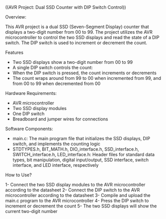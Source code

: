 ((AVR Project: Dual SSD Counter with DIP Switch Control))

Overview:

This AVR project is a dual SSD (Seven-Segment Display) counter that displays a two-digit number from 00 to 99. The project utilizes the AVR microcontroller to control the two SSD displays and read the state of a DIP switch. The DIP switch is used to increment or decrement the count.

Features

- Two SSD displays show a two-digit number from 00 to 99
- A single DIP switch controls the count:
- When the DIP switch is pressed, the count increments or decrements
- The count wraps around from 99 to 00 when incremented from 99, and from 00 to 99 when decremented from 00

Hardware Requirements:

- AVR microcontroller
- Two SSD display modules
- One DIP switch
- Breadboard and jumper wires for connections

Software Components:

- main.c: The main program file that initializes the SSD displays, DIP switch, and implements the counting logic
- STDTYPES.h, BIT_MATH.h, DIO_interface.h, SSD_interface.h, SWITCH_interface.h, LED_interface.h: Header files for standard data types, bit manipulation, digital input/output, SSD interface, switch interface, and LED interface, respectively

How to Use?

1- Connect the two SSD display modules to the AVR microcontroller according to the datasheet
2- Connect the DIP switch to the AVR microcontroller according to the datasheet
3- Compile and upload the main.c program to the AVR microcontroller
4- Press the DIP switch to increment or decrement the count
5- The two SSD displays will show the current two-digit number